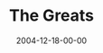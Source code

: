 ---
layout: message
category: message
series: "Christmas Stories"
title: "The Greats"
date: 2004-12-18-00-00
message_id: 140
sc-permalink-url: "http://soundcloud.com/crdschurch/the-greats"
audio: "http://s3.amazonaws.com/crossroads-media/messages/audio/Xmas_Stories_03_12-18-04_The_Greats.mp3"
audio-duration: "39:31"
tag: 
 - christmas
 - angels
 - mary
 - kings
 - wells
 - power
 - authority
 - king
explicit: false
---